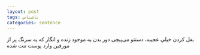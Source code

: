 ```yaml
---
layout: post
tags: ناشناس
categories: sentence
---
```


بغل کردن خیلي عجیبه، دستتو می‌پیچی دور بدن یه موجود زنده و انگار که یه سرنگ پر از مورفین وارد پوست تنت شده